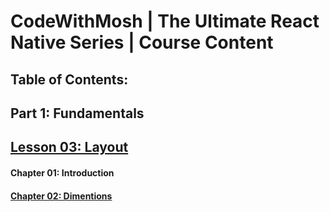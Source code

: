 # CodeWithMosh | The Ultimate React Native Series | Course Content
## Table of Contents:

## Part 1: Fundamentals
## [Lesson 03: Layout][f03-layout]
#### Chapter 01: Introduction
#### [Chapter 02: Dimentions][f03-layout-dimensions]



[f03-layout]: https://github.com/moarifur/The-Ultimate-React-Native-Series/tree/f03-layout/app/fundamentals/layout
[f03-layout-dimensions]: https://github.com/moarifur/The-Ultimate-React-Native-Series/blob/f03-layout/app/fundamentals/layout/dimension.js
